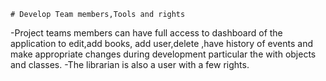    # Develop Team members,Tools and rights
 
-Project teams members can have full access to dashboard of the application to edit,add books, add user,delete ,have history of events and make appropriate changes during development particular the  with objects and classes. 
-The librarian is also a user with  a few rights.



